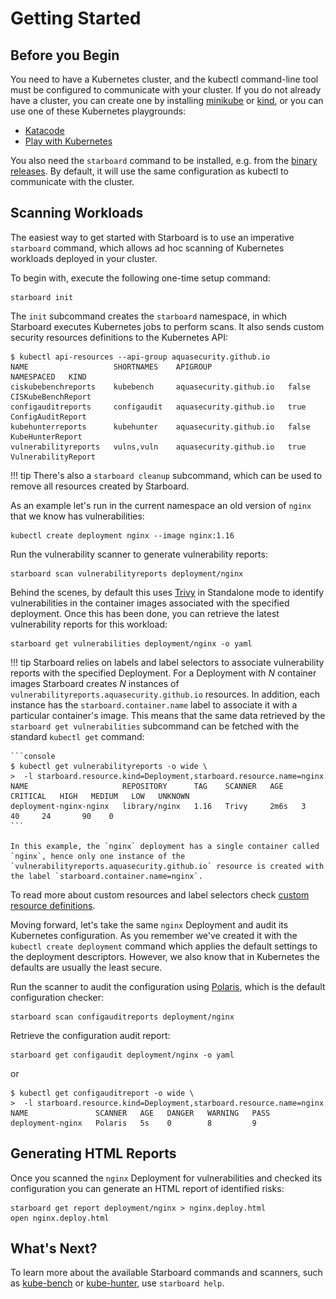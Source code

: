 # Getting Started

## Before you Begin

You need to have a Kubernetes cluster, and the kubectl command-line tool must be configured to communicate with your
cluster. If you do not already have a cluster, you can create one by installing [minikube] or [kind], or you can use one
of these Kubernetes playgrounds:

* [Katacode](https://www.katacoda.com/courses/kubernetes/playground)
* [Play with Kubernetes](http://labs.play-with-k8s.com/)

You also need the `starboard` command to be installed, e.g. from the [binary releases](./installation/binary-releases.md).
By default, it will use the same configuration as kubectl to communicate with the cluster.

## Scanning Workloads

The easiest way to get started with Starboard is to use an imperative `starboard` command, which allows ad hoc scanning
of Kubernetes workloads deployed in your cluster.

To begin with, execute the following one-time setup command:

```
starboard init
```

The `init` subcommand creates the `starboard` namespace, in which Starboard executes Kubernetes jobs to perform
scans. It also sends custom security resources definitions to the Kubernetes API:

```console
$ kubectl api-resources --api-group aquasecurity.github.io
NAME                   SHORTNAMES    APIGROUP                 NAMESPACED   KIND
ciskubebenchreports    kubebench     aquasecurity.github.io   false        CISKubeBenchReport
configauditreports     configaudit   aquasecurity.github.io   true         ConfigAuditReport
kubehunterreports      kubehunter    aquasecurity.github.io   false        KubeHunterReport
vulnerabilityreports   vulns,vuln    aquasecurity.github.io   true         VulnerabilityReport
```

!!! tip
    There's also a `starboard cleanup` subcommand, which can be used to remove all resources created by Starboard.

As an example let's run in the current namespace an old version of `nginx` that we know has vulnerabilities:

```
kubectl create deployment nginx --image nginx:1.16
```

Run the vulnerability scanner to generate vulnerability reports:

```
starboard scan vulnerabilityreports deployment/nginx
```

Behind the scenes, by default this uses [Trivy][trivy] in Standalone mode to identify vulnerabilities in the container
images associated with the specified deployment. Once this has been done, you can retrieve the latest vulnerability
reports for this workload:

```
starboard get vulnerabilities deployment/nginx -o yaml
```

!!! tip
    Starboard relies on labels and label selectors to associate vulnerability reports with the specified Deployment.
    For a Deployment with *N* container images Starboard creates *N* instances of `vulnerabilityreports.aquasecurity.github.io`
    resources. In addition, each instance has the `starboard.container.name` label to associate it with a particular
    container's image. This means that the same data retrieved by the `starboard get vulnerabilities` subcommand can be
    fetched with the standard `kubectl get` command:

    ```console
    $ kubectl get vulnerabilityreports -o wide \
    >  -l starboard.resource.kind=Deployment,starboard.resource.name=nginx
    NAME                     REPOSITORY      TAG    SCANNER   AGE    CRITICAL   HIGH   MEDIUM   LOW   UNKNOWN
    deployment-nginx-nginx   library/nginx   1.16   Trivy     2m6s   3          40     24       90    0
    ```

    In this example, the `nginx` deployment has a single container called `nginx`, hence only one instance of the
    `vulnerabilityreports.aquasecurity.github.io` resource is created with the label `starboard.container.name=nginx`.

To read more about custom resources and label selectors check [custom resource definitions][crds].

[trivy]: https://github.com/aquasecurity/trivy
[crds]: ./../crds.md

Moving forward, let's take the same `nginx` Deployment and audit its Kubernetes configuration. As you remember we've
created it with the `kubectl create deployment` command which applies the default settings to the deployment descriptors.
However, we also know that in Kubernetes the defaults are usually the least secure.

Run the scanner to audit the configuration using [Polaris](./../integrations/config-checkers/polaris.md), which is the
default configuration checker:

```
starboard scan configauditreports deployment/nginx
```

Retrieve the configuration audit report:

```
starboard get configaudit deployment/nginx -o yaml
```

or

```console
$ kubectl get configauditreport -o wide \
>  -l starboard.resource.kind=Deployment,starboard.resource.name=nginx
NAME               SCANNER   AGE   DANGER   WARNING   PASS
deployment-nginx   Polaris   5s    0        8         9
```

[comment]: <> (Similar to vulnerabilities the Starboard Octant plugin can visualize config audit reports. What's more important,)
[comment]: <> (Starboard and Octant provide a single pane view with visibility into potentially dangerous and exploitable)
[comment]: <> (vulnerabilities as well as configuration issues that might affect stability, reliability, and scalability of the)
[comment]: <> (`nginx` Deployment.)
[comment]: <> (<p align="center">)
[comment]: <> (  <img src="docs/images/next-steps/deployment_configauditreports.png">)
[comment]: <> (</p>)

## Generating HTML Reports

Once you scanned the `nginx` Deployment for vulnerabilities and checked its configuration you can generate an HTML
report of identified risks:

```
starboard get report deployment/nginx > nginx.deploy.html
open nginx.deploy.html
```

## What's Next?

To learn more about the available Starboard commands and scanners, such as [kube-bench][aqua-kube-bench] or
[kube-hunter][aqua-kube-hunter], use `starboard help`.

[minikube]: https://minikube.sigs.k8s.io/docs/
[kind]: https://kind.sigs.k8s.io/docs/
[polaris]: https://github.com/FairwindsOps/polaris
[aqua-kube-bench]: https://github.com/aquasecurity/kube-bench
[aqua-kube-hunter]: https://github.com/aquasecurity/kube-hunter
